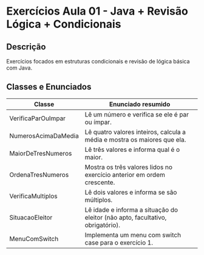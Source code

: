 # Exercícios Aula 01 - Java + Revisão Lógica + Condicionais

## Descrição

Exercícios focados em estruturas condicionais e revisão de lógica básica com Java.

## Classes e Enunciados

| Classe               | Enunciado resumido                                                        |
|----------------------|--------------------------------------------------------------------------|
| VerificaParOuImpar   | Lê um número e verifica se ele é par ou ímpar.                          |
| NumerosAcimaDaMedia  | Lê quatro valores inteiros, calcula a média e mostra os maiores que ela.|
| MaiorDeTresNumeros   | Lê três valores e informa qual é o maior.                               |
| OrdenaTresNumeros    | Mostra os três valores lidos no exercício anterior em ordem crescente.  |
| VerificaMultiplos    | Lê dois valores e informa se são múltiplos.                             |
| SituacaoEleitor      | Lê idade e informa a situação do eleitor (não apto, facultativo, obrigatório). |
| MenuComSwitch        | Implementa um menu com switch case para o exercício 1.                  |
